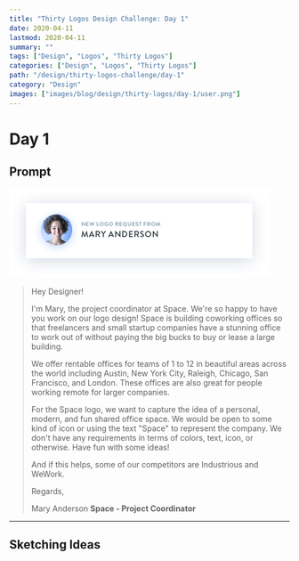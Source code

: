 ```yaml
---
title: "Thirty Logos Design Challenge: Day 1"
date: 2020-04-11
lastmod: 2020-04-11
summary: ""
tags: ["Design", "Logos", "Thirty Logos"]
categories: ["Design", "Logos", "Thirty Logos"]
path: "/design/thirty-logos-challenge/day-1"
category: "Design"
images: ["images/blog/design/thirty-logos/day-1/user.png"]
---
```


# Day 1

## Prompt

![user image](../../../../resources/images/blog/design/thirty-logos/day-1/user.png)

> Hey Designer!
>
> I'm Mary, the project coordinator at Space. We're so happy to have you work on our logo design! Space is building coworking offices so that freelancers and small startup companies have a stunning office to work out of without paying the big bucks to buy or lease a large building.
>
> We offer rentable offices for teams of 1 to 12 in beautiful areas across the world including Austin, New York City, Raleigh, Chicago, San Francisco, and London. These offices are also great for people working remote for larger companies.
>
> For the Space logo, we want to capture the idea of a personal, modern, and fun shared office space. We would be open to some kind of icon or using the text "Space" to represent the company. We don't have any requirements in terms of colors, text, icon, or otherwise. Have fun with some ideas!
>
> And if this helps, some of our competitors are Industrious and WeWork.
>
> Regards,
> 
> Mary Anderson
> **Space - Project Coordinator**

---

## Sketching Ideas